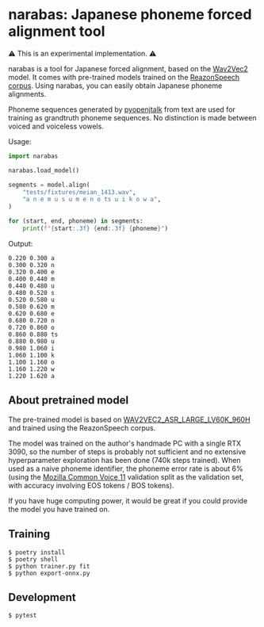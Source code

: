 # narabas: Japanese phoneme forced alignment tool

⚠ This is an experimental implementation. ⚠

narabas is a tool for Japanese forced alignment, based on the [Wav2Vec2](https://arxiv.org/abs/2006.11477) model. It comes with pre-trained models trained on the [ReazonSpeech corpus](https://research.reazon.jp/projects/ReazonSpeech/index.html). Using narabas, you can easily obtain Japanese phoneme alignments.

Phoneme sequences generated by [pyopenjtalk](https://github.com/r9y9/pyopenjtalk) from text are used for training as grandtruth phoneme sequences. No distinction is made between voiced and voiceless vowels.

Usage:

```python
import narabas

narabas.load_model()

segments = model.align(
    "tests/fixtures/meian_1413.wav",
    "a n e m u s u m e n o ts u i k o w a",
)

for (start, end, phoneme) in segments:
    print(f"{start:.3f} {end:.3f} {phoneme}")
```

Output:

```text
0.220 0.300 a
0.300 0.320 n
0.320 0.400 e
0.400 0.440 m
0.440 0.480 u
0.480 0.520 s
0.520 0.580 u
0.580 0.620 m
0.620 0.680 e
0.680 0.720 n
0.720 0.860 o
0.860 0.880 ts
0.880 0.980 u
0.980 1.060 i
1.060 1.100 k
1.100 1.160 o
1.160 1.220 w
1.220 1.620 a
```


## About pretrained model

The pre-trained model is based on [WAV2VEC2_ASR_LARGE_LV60K_960H](https://pytorch.org/audio/main/generated/torchaudio.pipelines.WAV2VEC2_ASR_LARGE_LV60K_960H.html) and trained using the ReazonSpeech corpus.

The model was trained on the author's handmade PC with a single RTX 3090, so the number of steps is probably not sufficient and no extensive hyperparameter exploration has been done (740k steps trained). When used as a naive phoneme identifier, the phoneme error rate is about 6% (using the [Mozilla Common Voice 11](https://huggingface.co/datasets/mozilla-foundation/common_voice_11_0) validation split as the validation set, with accuracy involving EOS tokens / BOS tokens).

If you have huge computing power, it would be great if you could provide the model you have trained on.

## Training

    $ poetry install
    $ poetry shell
    $ python trainer.py fit
    $ python export-onnx.py

## Development

    $ pytest